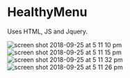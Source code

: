 # HealthyMenu
Uses HTML, JS and Jquery.


![screen shot 2018-09-25 at 5 11 10 pm](https://user-images.githubusercontent.com/43420527/46050535-97b5ff00-c0e9-11e8-9271-69b1e566e2f8.png)
![screen shot 2018-09-25 at 5 11 15 pm](https://user-images.githubusercontent.com/43420527/46050536-97b5ff00-c0e9-11e8-8ffd-c894c1bf254f.png)
![screen shot 2018-09-25 at 5 11 32 pm](https://user-images.githubusercontent.com/43420527/46050537-97b5ff00-c0e9-11e8-9210-7c48ae6c48b7.png)
![screen shot 2018-09-25 at 5 11 26 pm](https://user-images.githubusercontent.com/43420527/46050538-97b5ff00-c0e9-11e8-9a56-00dde872ac28.png)

